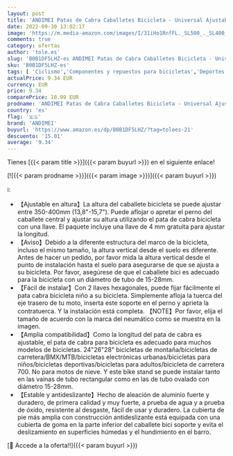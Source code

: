 ```yaml
---
layout: post
title: 'ANDIMEI Patas de Cabra Caballetes Bicicleta - Universal Ajustable Bike Stand con pie Goma Antideslizante  Aluminio Caballete Bici Soporte para 24-28" Montaña Ciclismo BMX Carretera Bicicletas  Negro '
date: 2022-09-30 13:02:17
image: 'https://m.media-amazon.com/images/I/31iHo1RnfFL._SL500_._SL400_.jpg'
comments: true
category: ofertas
author: 'tole.es'
slug: 'B0B1DF5LHZ-es ANDIMEI Patas de Cabra Caballetes Bicicleta - Universal...'
sku: 'B0B1DF5LHZ-es'
tags: [ 'Ciclismo','Componentes y repuestos para bicicletas','Deportes y aire libre','Patas de cabra y caballetes para bicicletas','Ropa y equipo para deportes','andimei','bicicleta','🇪🇸', ]
actualPrice: 9.34 EUR
currency: EUR
price: 9.34
comparePrice: 10.99 EUR
prodname: 'ANDIMEI Patas de Cabra Caballetes Bicicleta - Universal Ajustable Bike Stand con pie Goma Antideslizante  Aluminio Caballete Bici Soporte para 24-28" Montaña Ciclismo BMX Carretera Bicicletas  Negro '
country: 'es'
flag: '🇪🇸'
brand: 'ANDIMEI'
buyurl: 'https://www.amazon.es/dp/B0B1DF5LHZ/?tag=tolees-21'
descuento: '15.01'
average: '9.34'
---
```


Tienes [{{< param title >}}]({{< param buyurl >}}) en el siguiente enlace!

[![{{< param prodname >}}]({{< param image >}})]({{< param buyurl >}})

ℹ️:

- 【Ajustable en altura】La altura del caballete bicicleta se puede ajustar entre 350-400mm (13,8"-15,7"). Puede aflojar o apretar el perno del caballete central y ajustar su altura utilizando el pata de cabra bicicleta con una llave. El paquete incluye una llave de 4 mm gratuita para ajustar la longitud.
- 【Aviso】Debido a la diferente estructura del marco de la bicicleta, incluso el mismo tamaño, la altura vertical desde el suelo es diferente. Antes de hacer un pedido, por favor mida la altura vertical desde el punto de instalación hasta el suelo para asegurarse de que se ajusta a su bicicleta. Por favor, asegúrese de que el caballete bici es adecuado para la bicicleta con un diámetro de tubo de 15-28mm.
- 【Fácil de instalar】Con 2 llaves hexagonales, puede fijar fácilmente el pata cabra bicicleta niño a su bicicleta. Simplemente afloja la tuerca del eje trasero de tu moto, inserta este soporte en el perno y aprieta la contratuerca. Y la instalación está completa. 【NOTE】Por favor, elija el tamaño de acuerdo con la marca del neumático como se muestra en la imagen.
- 【Amplia compatibilidad】Como la longitud del pata de cabra es ajustable, el pata de cabra para bicicleta es adecuado para muchos modelos de bicicletas. 24"26"28" bicicletas de montaña/bicicletas de carretera/BMX/MTB/bicicletas electrónicas urbanas/bicicletas para niños/bicicletas deportivas/bicicletas para adultos/bicicleta de carretera 700. No para motos de nieve. Y este bike stand se puede instalar tanto en las vainas de tubo rectangular como en las de tubo ovalado con diámetro 15-28mm.
- 【Estable y antideslizante】Hecho de aleación de aluminio fuerte y duradero, de primera calidad y muy fuerte, a prueba de agua y a prueba de óxido, resistente al desgaste, fácil de usar y duradero. La cubierta de pie más amplia con construcción antideslizante está equipada con una cubierta de goma en la parte inferior del caballete bici soporte y evita el deslizamiento en superficies húmedas y el hundimiento en el barro.

[🛒 Accede a la oferta!!]({{< param buyurl >}})
